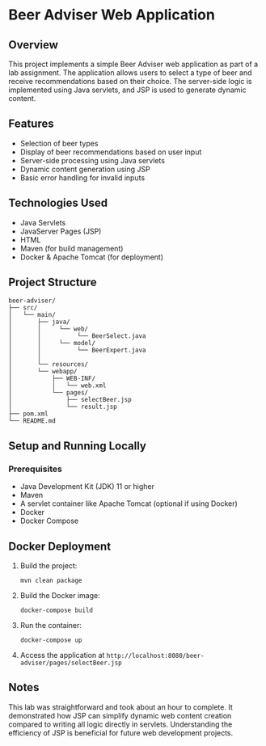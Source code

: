 # Beer Adviser Web Application

## Overview

This project implements a simple Beer Adviser web application as part of a lab assignment. The application allows users
to select a type of beer and receive recommendations based on their choice. The server-side logic is implemented using
Java servlets, and JSP is used to generate dynamic content.

## Features

- Selection of beer types
- Display of beer recommendations based on user input
- Server-side processing using Java servlets
- Dynamic content generation using JSP
- Basic error handling for invalid inputs

## Technologies Used

- Java Servlets
- JavaServer Pages (JSP)
- HTML
- Maven (for build management)
- Docker & Apache Tomcat (for deployment)

## Project Structure

```
beer-adviser/
├── src/
│   └── main/
│       ├── java/
│       │     └── web/
│       │          └── BeerSelect.java
│       │     └── model/
│       │          └── BeerExpert.java
│       │
│       └── resources/
│       └── webapp/
│           ├── WEB-INF/
│           │   └── web.xml
│           └── pages/
│               ├── selectBeer.jsp
│               └── result.jsp
├── pom.xml
└── README.md
```

## Setup and Running Locally

### Prerequisites

- Java Development Kit (JDK) 11 or higher
- Maven
- A servlet container like Apache Tomcat (optional if using Docker)
- Docker
- Docker Compose

## Docker Deployment

1. Build the project:
   ```
   mvn clean package
   ```

2. Build the Docker image:
   ```
   docker-compose build
   ```

3. Run the container:
   ```
   docker-compose up
   ```

4. Access the application at `http://localhost:8080/beer-adviser/pages/selectBeer.jsp`

## Notes

This lab was straightforward and took about an hour to complete. It demonstrated how JSP can simplify dynamic web
content creation compared to writing all logic directly in servlets. Understanding the efficiency of JSP is beneficial
for future web development projects.

